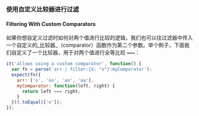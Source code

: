 ### 使用自定义比较器进行过滤
#### Filtering With Custom Comparators

如果你想自定义过滤时如何对两个值进行比较的逻辑，我们也可以往过滤器中传入一个自定义的_比较器_（comparator）函数作为第二个参数。举个例子，下面我们自定义了一个比较器，用于对两个值进行全等比较 `===`：

```js
it('allows using a custom comparator', function() {
  var fn = parse('arr | filter:{$: "o"}:myComparator');
  expect(fn({
    arr: ['o', 'oo', 'ao', 'aa'],
    myComparator: function(left, right) {
      return left === right;
    }
  })).toEqual(['o']);
});
```